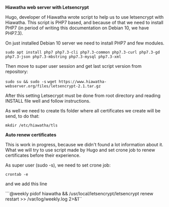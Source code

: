 **Hiawatha web server with Letsencrypt**

Hugo, developer of Hiawatha wrote script to help us to use letsencrypt with Hiawatha. This script is PHP7 based, and because of that we need to install PHP7 (in period of writing this documentation on Debian 10, we have PHP7.3).

On just installed Debian 10 server we need to install PHP7 and few modules.

```sudo apt install php7 php7.3-cli php7.3-common php7.3-curl php7.3-gd php7.3-json php7.3-mbstring php7.3-mysql php7.3-xml```

Then move to super user session and get last script version from repository:

```sudo su && sudo -s```
```wget https://www.hiawatha-webserver.org/files/letsencrypt-2.1.tar.gz```

After this setting Letsecrypt must be done from root directory and reading INSTALL file well and follow instructions.

As well we need to create tls folder where all certificates we create will be send, to do that:

```mkdir /etc/hiawatha/tls```

**Auto renew certificates**

This is work in progress, because we didn't found a lot information about it. What we will try to use script made by Hugo and set crone job to renew certificates before their experience.

As super user (sudo -s), we need to set crone job:

```crontab -e```

  and we add this line

```@weekly pidof hiawatha && /usr/local/letsencrypt/letsencrypt renew restart >> /var/log/weekly.log 2>&1``
